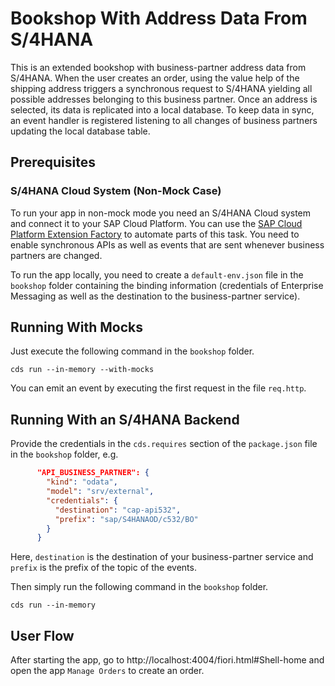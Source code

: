 # Bookshop With Address Data From S/4HANA

This is an extended bookshop with business-partner address data from S/4HANA.
When the user creates an order, using the value help of the shipping address 
triggers a synchronous request to S/4HANA yielding all possible addresses
belonging to this business partner. Once an address is selected, its data
is replicated into a local database. To keep data in sync, an event handler
is registered listening to all changes of business partners updating the 
local database table.

## Prerequisites

###  S/4HANA Cloud System (Non-Mock Case)
To run your app in non-mock mode you need an S/4HANA Cloud system and connect it to your SAP Cloud Platform. You can use the
[SAP Cloud Platform Extension Factory](https://help.sap.com/viewer/65de2977205c403bbc107264b8eccf4b/Cloud/en-US/346864df64f24011b49abee07bbd79af.html) to automate parts of this task. You need to enable synchronous APIs as well as events that are sent whenever business partners are changed.

To run the app locally, you need to create a `default-env.json` file in the `bookshop` folder containing the binding information (credentials of Enterprise Messaging as well as the destination to the business-partner service).


## Running With Mocks
Just execute the following command in the `bookshop` folder.
```
cds run --in-memory --with-mocks
```
You can emit an event by executing the first request in the file `req.http`.

## Running With an S/4HANA Backend
Provide the credentials in the `cds.requires` section of the `package.json` file in the `bookshop` folder, e.g.
```json
      "API_BUSINESS_PARTNER": {
        "kind": "odata",
        "model": "srv/external",
        "credentials": {
          "destination": "cap-api532",
          "prefix": "sap/S4HANAOD/c532/BO"
        }
      }
```
Here, `destination` is the destination of your business-partner service and `prefix` is the prefix
of the topic of the events.

Then simply run the following command in the `bookshop` folder.
```
cds run --in-memory
```

## User Flow
After starting the app, go to http://localhost:4004/fiori.html#Shell-home and open the app `Manage Orders` to create an order.